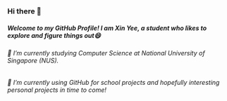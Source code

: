 ### Hi there 👋

##### Welcome to my GitHub Profile! I am Xin Yee, a student who likes to explore and figure things out😄
###### 🌱 I’m currently studying Computer Science at National University of Singapore (NUS).
###### 🔭 I’m currently using GitHub for school projects and hopefully interesting personal projects in time to come!

<!--
**xinyee20/xinyee20** is a ✨ _special_ ✨ repository because its `README.md` (this file) appears on your GitHub profile.

Here are some ideas to get you started:

- 🔭 I’m currently working on ...
- 🌱 I’m currently learning ...
- 👯 I’m looking to collaborate on ...
- 🤔 I’m looking for help with ...
- 💬 Ask me about ...
- 📫 How to reach me: ...
- 😄 Pronouns: ...
- ⚡ Fun fact: ...
-->
